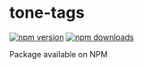 # tone-tags


[![npm version](https://img.shields.io/npm/v/string-in-js.svg)](https://www.npmjs.com/package/tone-tags)
[![npm downloads](https://img.shields.io/npm/dt/string-in-js.svg)](https://www.npmjs.com/package/tone-tags)

Package available on NPM

